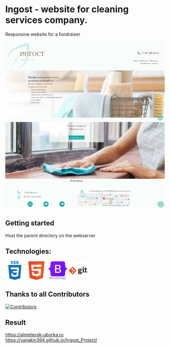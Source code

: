 # Ingost - website for cleaning services company. <br/>

<p>Responsive website for a fundraiser</p>
<img width="700" alt="Website_screenshot" src="assets/images/screenshot_for_readme.png">
<img width="700" alt="Website_screenshot" src="assets/images/screenshot_for_readme2.png">

## Getting started
Host the parent directory on the webserver

## Technologies:
<div>
  <img src="https://github.com/devicons/devicon/blob/master/icons/css3/css3-plain-wordmark.svg"  title="CSS3" alt="CSS" width="60" height="60"/>&nbsp;
  <img src="https://github.com/devicons/devicon/blob/master/icons/html5/html5-original.svg" title="HTML5" alt="HTML" width="60" height="60"/>&nbsp;
  <img src="https://github.com/devicons/devicon/blob/master/icons/bootstrap/bootstrap-original-wordmark.svg" title="Bootstrap" **alt="Bootstrap" width="60" height="60"/>
  <img src="https://github.com/devicons/devicon/blob/master/icons/git/git-original-wordmark.svg" title="Git" **alt="Git" width="60" height="60"/>
</div>

## Thanks to all Contributors
[![Contributors](https://contrib.rocks/image?repo=yanakin394/Ingost_Project)](https://github.com/yanakin394/Ingost_Project/graphs/contributors)

## Result
https://almetevsk-uborka.ru <br/>
https://yanakin394.github.io/Ingost_Project/ <br/>
